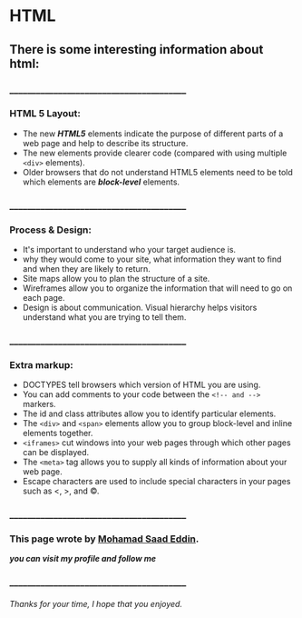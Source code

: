 
# HTML

## There is some interesting information about html:


### ________________________________________

### HTML 5 Layout:
* The new ***HTML5*** elements indicate the purpose of different parts of a web page and help to describe its structure.
* The new elements provide clearer code (compared with using multiple `<div>` elements).
* Older browsers that do not understand HTML5 elements need to be told which elements are ***block-level*** elements.

### ________________________________________

### Process & Design:
* It's important to understand who your target audience is.
* why they would come to your site, what information they want to find and when they are likely to return.
* Site maps allow you to plan the structure of a site.
* Wireframes allow you to organize the information that
will need to go on each page.
* Design is about communication. Visual hierarchy helps visitors understand what you are trying to tell them.

### ________________________________________

### Extra markup:
* DOCTYPES tell browsers which version of HTML you are using.
* You can add comments to your code between the `<!-- and -->` markers.
* The id and class attributes allow you to identify particular elements.
* The `<div>` and `<span>` elements allow you to group block-level and inline elements together.
* `<iframes>` cut windows into your web pages through which other pages can be displayed.
* The `<meta>` tag allows you to supply all kinds of information about your web page.
* Escape characters are used to include special characters in your pages such as <, >, and ©.



### ________________________________________

### This page wrote by [Mohamad Saad Eddin](https://github.com/MHD22).
 ***you can visit my profile and follow me***
### ________________________________________


###### Thanks for your time, I hope that you enjoyed.

